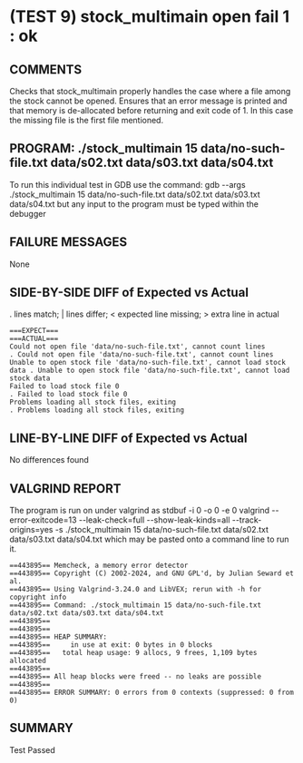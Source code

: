 (TEST 9) stock_multimain open fail 1 : ok
=========================================

COMMENTS
--------
Checks that stock_multimain properly handles the case where a file
among the stock cannot be opened. Ensures that an error message is
printed and that memory is de-allocated before returning and exit code
of 1. In this case the missing file is the first file mentioned.

PROGRAM: ./stock_multimain 15 data/no-such-file.txt data/s02.txt data/s03.txt data/s04.txt
------------------------------------------------------------------------------------------
To run this individual test in GDB use the command:
  gdb --args ./stock_multimain 15 data/no-such-file.txt data/s02.txt data/s03.txt data/s04.txt
but any input to the program must be typed within the debugger

FAILURE MESSAGES
----------------
None

SIDE-BY-SIDE DIFF of Expected vs Actual
---------------------------------------
. lines match; | lines differ; < expected line missing; > extra line in actual

```sdiff
===EXPECT===                                                                ===ACTUAL===
Could not open file 'data/no-such-file.txt', cannot count lines           . Could not open file 'data/no-such-file.txt', cannot count lines
Unable to open stock file 'data/no-such-file.txt', cannot load stock data . Unable to open stock file 'data/no-such-file.txt', cannot load stock data
Failed to load stock file 0                                               . Failed to load stock file 0
Problems loading all stock files, exiting                                 . Problems loading all stock files, exiting

```

LINE-BY-LINE DIFF of Expected vs Actual
---------------------------------------
No differences found

VALGRIND REPORT
---------------
The program is run on under valgrind as
  stdbuf -i 0 -o 0 -e 0 valgrind --error-exitcode=13 --leak-check=full --show-leak-kinds=all --track-origins=yes -s ./stock_multimain 15 data/no-such-file.txt data/s02.txt data/s03.txt data/s04.txt
which may be pasted onto a command line to run it.

```
==443895== Memcheck, a memory error detector
==443895== Copyright (C) 2002-2024, and GNU GPL'd, by Julian Seward et al.
==443895== Using Valgrind-3.24.0 and LibVEX; rerun with -h for copyright info
==443895== Command: ./stock_multimain 15 data/no-such-file.txt data/s02.txt data/s03.txt data/s04.txt
==443895== 
==443895== 
==443895== HEAP SUMMARY:
==443895==     in use at exit: 0 bytes in 0 blocks
==443895==   total heap usage: 9 allocs, 9 frees, 1,109 bytes allocated
==443895== 
==443895== All heap blocks were freed -- no leaks are possible
==443895== 
==443895== ERROR SUMMARY: 0 errors from 0 contexts (suppressed: 0 from 0)
```

SUMMARY
-------
Test Passed
